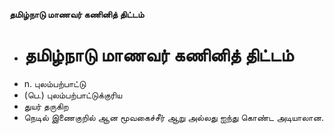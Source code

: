 **தமிழ்நாடு மாணவர் கணினித் திட்டம்**
- # தமிழ்நாடு மாணவர் கணினித் திட்டம்
- n. புலம்பற்பாட்டு
- (பெ.) புலம்பற்பாட்டுக்குரிய
- துயர் தருகிற
- நெடில் இணைகுறில் ஆன மூவகைச்சீர் ஆறு  அல்லது ஐந்து கொண்ட அடியாலான.

